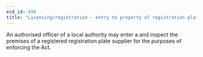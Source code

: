 ```yaml
---
esd_id: 698
title: "Licensing/registration - entry to property of registration plate supplier"
---
```


An authorised officer of a local authority may enter a and inspect the premises of a registered registration plate supplier for the purposes of enforcing the Act.

